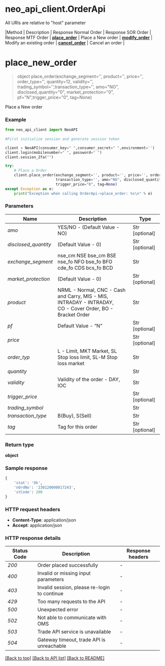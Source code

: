 # neo_api_client.OrderApi

All URIs are relative to "host" parameter

|Method | Description | Response Normal Order | Response SOR Order | Response MTF Order |
[**place_order**](docs/Place_Order.md#place_order) | Place a New order | 
[**modify_order**](docs/Modify_Order.md#modify_order) | Modify an existing order |
[**cancel_order**](docs/cancel_Order.md#cancel_order) | Cancel an order |

# **place_new_order**
> object place_order(exchange_segment='', product='', price='', order_type='', quantity=12, validity='', trading_symbol='',transaction_type='', amo="NO", disclosed_quantity="0", market_protection="0", pf="N",trigger_price="0", tag=None)

Place a New order

### Example


```python
from neo_api_client import NeoAPI
        
#First initialize session and generate session token

client = NeoAPI(consumer_key=" ",consumer_secret=" ",environment='')
client.login(mobilenumber=" ", password=" ")
client.session_2fa("")

try:
    # Place a Order
    client.place_order(exchange_segment='', product='', price='', order_type='', quantity=12, validity='', trading_symbol='',
                       transaction_type='', amo="NO", disclosed_quantity="0", market_protection="0", pf="N",
                       trigger_price="0", tag=None)
except Exception as e:
    print("Exception when calling OrderApi->place_order: %s\n" % e)
``` 

### Parameters


| Name                 | Description                                                                                                    | Type           |
|----------------------|----------------------------------------------------------------------------------------------------------------|----------------|
| *amo*                | YES/NO - (Default Value - NO)                                                                                  | Str [optional] |
| *disclosed_quantity* | (Default Value - 0)                                                                                            | Str [optional] |
| *exchange_segment*   | nse_cm NSE bse_cm BSE nse_fo NFO bse_fo BFO cde_fo CDS bcs_fo BCD                                              | Str            |
| *market_protection*  | (Default Value - 0)                                                                                            | Str [optional] |
| *product*            | NRML - Normal, CNC - Cash and Carry, MIS - MIS, INTRADAY - INTRADAY, <br/>CO - Cover Order, BO - Bracket Order | Str            |
| *pf*                 | Default Value - “N”                                                                                            | Str [optional] |
| *price*              |                                                                                                                | Str [optional] |
| *order_typ*          | L - Limit, MKT Market, SL Stop loss limit, SL-M Stop loss market                                               | Str            |
| *quantity*           |                                                                                                                | Str            |
| *validity*           | Validity of the order - DAY, IOC                                                                               | Str            |
| *trigger_price*      |                                                                                                                | Str [optional] |
| *trading_symbol*     |                                                                                                                | Str            |
| *transaction_type*   | B(Buy), S(Sell)                                                                                                | Str            |
| *tag*                | Tag for this order                                                                                             | Str [optional] |


### Return type

**object**

### Sample response

```python
{
    'stat': 'Ok',
    'nOrdNo': '230120000017243',
    'stCode': 200
}

```
### HTTP request headers

 - **Content-Type**: application/json
 - **Accept**: application/json

### HTTP response details


| Status Code | Description                                  | Response headers |
|-------------|----------------------------------------------|------------------|
| *200*       | Order placed successfully                    | -                |
| *400*       | Invalid or missing input parameters          | -                |
| *403*       | Invalid session, please re-login to continue | -                |
| *429*       | Too many requests to the API                 | -                |
| *500*       | Unexpected error                             | -                |
| *502*       | Not able to communicate with OMS             | -                |
| *503*       | Trade API service is unavailable             | -                |
| *504*       | Gateway timeout, trade API is unreachable    | -                |


[[Back to top]](#) [[Back to API list]](../README.md#documentation-for-api-endpoints)  [[Back to README]](../README.md)




